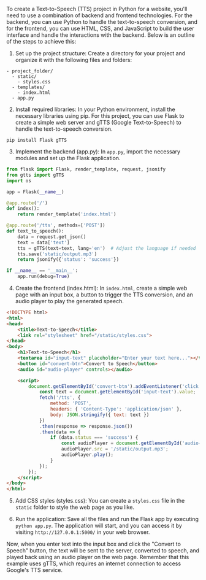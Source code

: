 To create a Text-to-Speech (TTS) project in Python for a website, you'll need to use a combination of backend and frontend technologies. For the backend, you can use Python to handle the text-to-speech conversion, and for the frontend, you can use HTML, CSS, and JavaScript to build the user interface and handle the interactions with the backend. Below is an outline of the steps to achieve this:

1. Set up the project structure:
Create a directory for your project and organize it with the following files and folders:

```
- project_folder/
  - static/
    - styles.css
  - templates/
    - index.html
  - app.py
```

2. Install required libraries:
In your Python environment, install the necessary libraries using pip. For this project, you can use Flask to create a simple web server and gTTS (Google Text-to-Speech) to handle the text-to-speech conversion.

```
pip install Flask gTTS
```

3. Implement the backend (app.py):
In `app.py`, import the necessary modules and set up the Flask application.

```python
from flask import Flask, render_template, request, jsonify
from gtts import gTTS
import os

app = Flask(__name__)

@app.route('/')
def index():
    return render_template('index.html')

@app.route('/tts', methods=['POST'])
def text_to_speech():
    data = request.get_json()
    text = data['text']
    tts = gTTS(text=text, lang='en')  # Adjust the language if needed
    tts.save('static/output.mp3')
    return jsonify({'status': 'success'})

if __name__ == '__main__':
    app.run(debug=True)
```

4. Create the frontend (index.html):
In `index.html`, create a simple web page with an input box, a button to trigger the TTS conversion, and an audio player to play the generated speech.

```html
<!DOCTYPE html>
<html>
<head>
    <title>Text-to-Speech</title>
    <link rel="stylesheet" href="/static/styles.css">
</head>
<body>
    <h1>Text-to-Speech</h1>
    <textarea id="input-text" placeholder="Enter your text here..."></textarea>
    <button id="convert-btn">Convert to Speech</button>
    <audio id="audio-player" controls></audio>

    <script>
        document.getElementById('convert-btn').addEventListener('click', function () {
            const text = document.getElementById('input-text').value;
            fetch('/tts', {
                method: 'POST',
                headers: { 'Content-Type': 'application/json' },
                body: JSON.stringify({ text: text })
            })
            .then(response => response.json())
            .then(data => {
                if (data.status === 'success') {
                    const audioPlayer = document.getElementById('audio-player');
                    audioPlayer.src = '/static/output.mp3';
                    audioPlayer.play();
                }
            });
        });
    </script>
</body>
</html>
```

5. Add CSS styles (styles.css):
You can create a `styles.css` file in the `static` folder to style the web page as you like.

6. Run the application:
Save all the files and run the Flask app by executing `python app.py`. The application will start, and you can access it by visiting `http://127.0.0.1:5000/` in your web browser.

Now, when you enter text into the input box and click the "Convert to Speech" button, the text will be sent to the server, converted to speech, and played back using an audio player on the web page. Remember that this example uses gTTS, which requires an internet connection to access Google's TTS service.